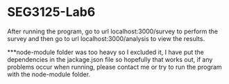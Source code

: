 # SEG3125-Lab6
After running the program, go to url localhost:3000/survey to perform the survey and then go to url localhost:3000/analysis to view the results. 

***node-module folder was too heavy so I excluded it, I have put the dependencies in the jackage.json file so hopefully that works out, if any problems occur when running, please contact me or try to run the program with the node-module folder.
